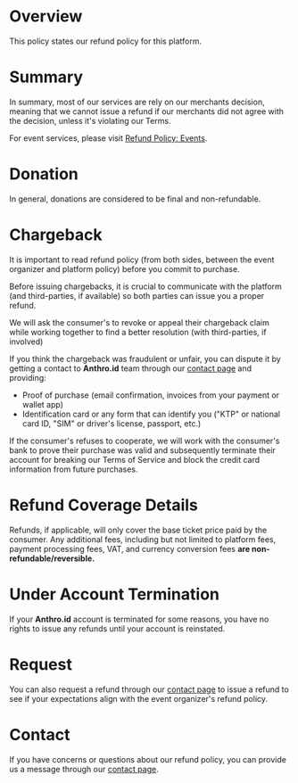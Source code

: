 # Overview
This policy states our refund policy for this platform.

# Summary
In summary, most of our services are rely on our merchants decision, meaning that we cannot issue a refund if our merchants did not agree with the decision, unless it's violating our Terms.

For event services, please visit [Refund Policy: Events](/en-US/EVENTS/REFUND.md).

# Donation
In general, donations are considered to be final and non-refundable.

# Chargeback
It is important to read refund policy (from both sides, between the event organizer and platform policy) before you commit to purchase.

Before issuing chargebacks, it is crucial to communicate with the platform (and third-parties, if available) so both parties can issue you a proper refund.

We will ask the consumer's to revoke or appeal their chargeback claim while working together to find a better resolution (with third-parties, if involved)

If you think the chargeback was fraudulent or unfair, you can dispute it by getting a contact to **Anthro.id** team through our [contact page](/contact) and providing:
- Proof of purchase (email confirmation, invoices from your payment or wallet app)
- Identification card or any form that can identify you ("KTP" or national card ID, "SIM" or driver's license, passport, etc.)

If the consumer's refuses to cooperate, we will work with the consumer's bank to prove their purchase was valid and subsequently terminate their account for breaking our Terms of Service and block the credit card information from future purchases.

# Refund Coverage Details
Refunds, if applicable, will only cover the base ticket price paid by the consumer. Any additional fees, including but not limited to platform fees, payment processing fees, VAT, and currency conversion fees **are non-refundable/reversible.**

# Under Account Termination
If your **Anthro.id** account is terminated for some reasons, you have no rights to issue any refunds until your account is reinstated.

# Request
You can also request a refund through our [contact page](/contact) to issue a refund to see if your expectations align with the event organizer's refund policy.

# Contact
If you have concerns or questions about our refund policy, you can provide us a message through our [contact page](/contact).